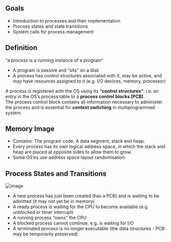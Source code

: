 ## Goals
- Introduction to processes and their implementation
- Process states and state transitions
- System calls for process management

## Definition
“a process is a running instance of a program”
- A program is passive and “sits” on a disk
- A process has control structures associated with it, may be active, and may have resources assigned to it (e.g. I/O devices, memory, processor)

A process is registered with the OS using its **“control structures”**: i.e. an entry in the OS’s process table to a **process control blocks (PCB)**.<br>
The process control block contains all information necessary to administer the process and is essential for **context switching** in multiprogrammed system.

## Memory Image
- Contains: The program code, A data segment, stack and heap.
- Every process has its own logical address space, in which the stack and heap are placed at opposite sides to allow them to grow.
- Some OS’es use address space layout randomisation.

## Process States and Transitions
![image](https://raw.githubusercontent.com/lakerschampions/Notes_in_School/master/Operating%20System/img/5states.png)
- A new process has just been created (has a PCB) and is waiting to be admitted (it may not yet be in memory)
- A ready process is waiting for the CPU to become available (e.g. unblocked or timer interrupt)
- A running process “owns” the CPU
- A blocked process cannot continue, e.g. is waiting for I/O
- A terminated process is no longer executable (the data structures - PCB may be temporarily preserved)
